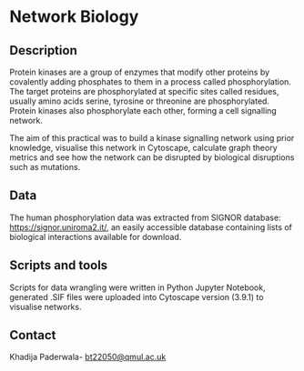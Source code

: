 # Network Biology

## Description
Protein kinases are a group of enzymes that modify other proteins by covalently
adding phosphates to them in a process called phosphorylation. The target proteins
are phosphorylated at specific sites called residues, usually amino acids serine,
tyrosine or threonine are phosphorylated. Protein kinases also phosphorylate each
other, forming a cell signalling network.

The aim of this practical was to build a kinase signalling network using prior
knowledge, visualise this network in Cytoscape, calculate graph theory metrics and
see how the network can be disrupted by biological disruptions such as mutations.

## Data
The human phosphorylation data was extracted from SIGNOR database: https://signor.uniroma2.it/, an easily
accessible database containing lists of biological interactions available for download.

## Scripts and tools
Scripts for data wrangling were written in Python Jupyter Notebook, generated .SIF files were uploaded into Cytoscape version (3.9.1) to visualise networks.

## Contact
Khadija Paderwala- bt22050@qmul.ac.uk
